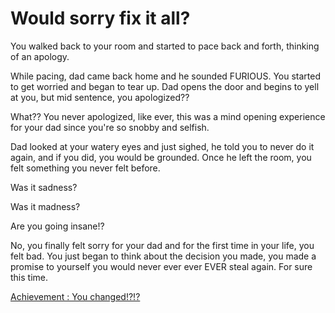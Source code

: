 # Would sorry fix it all?

You walked back to your room and started to pace back and forth, thinking of an apology.

While pacing, dad came back home and he sounded FURIOUS.  You started to get worried and began to tear up.  Dad opens the door and begins to yell at you, but mid sentence, you apologized??

What??
You never apologized, like ever, this was a mind opening experience for your dad since you're so snobby and selfish.

Dad looked at your watery eyes and just sighed, he told you to never do it again, and if you did, you would be grounded.  Once he left the room, you felt something you never felt before.

Was it sadness?

Was it madness?

Are you going insane!?

No, you finally felt sorry for your dad and for the first time in your life, you felt bad.
You just began to think about the decision you made, you made a promise to yourself you would never ever ever EVER steal again.  For sure this time.

[Achievement : You changed!?!?](../woke-up/woke-up.md)

